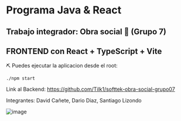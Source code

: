 # Programa Java & React

## Trabajo integrador: Obra social 🏥 (Grupo 7)

## FRONTEND con React + TypeScript + Vite

⛏ Puedes ejecutar la aplicacion desde el root:

```shell script
./npm start
```

Link al Backend:
https://github.com/Tilk1/softtek-obra-social-grupo07

Integrantes:
David Cañete, Dario Diaz, Santiago Lizondo

![image](https://github.com/Tilk1/softtek-obra-social-grupo07/assets/24284918/26334e36-de92-4373-9f9f-77858f964d43)
